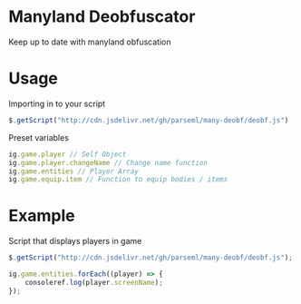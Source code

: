 # Manyland Deobfuscator
Keep up to date with manyland obfuscation

# Usage

Importing in to your script
```js
$.getScript("http://cdn.jsdelivr.net/gh/parseml/many-deobf/deobf.js")
```

Preset variables
```js
ig.game.player // Self Object
ig.game.player.changeName // Change name function
ig.game.entities // Player Array
ig.game.equip.item // Function to equip bodies / items
```
# Example

Script that displays players in game
```js
$.getScript("http://cdn.jsdelivr.net/gh/parseml/many-deobf/deobf.js");

ig.game.entities.forEach((player) => {
	consoleref.log(player.screenName);
});
```
